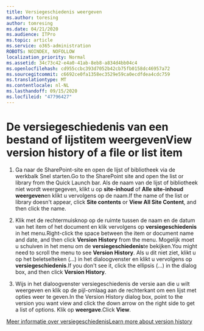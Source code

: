 ```yaml
---
title: Versiegeschiedenis weergeven
ms.author: toresing
author: tomresing
ms.date: 04/21/2020
ms.audience: ITPro
ms.topic: article
ms.service: o365-administration
ROBOTS: NOINDEX, NOFOLLOW
localization_priority: Normal
ms.assetid: 34c73c42-e4a0-41ab-8eb8-a834d4bb04c4
ms.openlocfilehash: cd955ccbc393d7052b42cb75fb0158dc46957a72
ms.sourcegitcommit: c6692ce0fa1358ec3529e59ca0ecdfdea4cdc759
ms.translationtype: MT
ms.contentlocale: nl-NL
ms.lasthandoff: 09/15/2020
ms.locfileid: "47796427"
---
```

# <a name="view-version-history-of-a-file-or-list-item"></a><span data-ttu-id="ee41b-102">De versiegeschiedenis van een bestand of lijstitem weergeven</span><span class="sxs-lookup"><span data-stu-id="ee41b-102">View version history of a file or list item</span></span>

1. <span data-ttu-id="ee41b-103">Ga naar de SharePoint-site en open de lijst of bibliotheek via de werkbalk Snel starten.</span><span class="sxs-lookup"><span data-stu-id="ee41b-103">Go to the SharePoint site and open the list or library from the Quick Launch bar.</span></span> <span data-ttu-id="ee41b-104">Als de naam van de lijst of bibliotheek niet wordt weergegeven, klikt u op **site-inhoud** of **Alle site-inhoud weergeven**en klikt u vervolgens op de naam.</span><span class="sxs-lookup"><span data-stu-id="ee41b-104">If the name of the list or library doesn't appear, click **Site contents** or **View All Site Content**, and then click the name.</span></span>
    
2. <span data-ttu-id="ee41b-105">Klik met de rechtermuisknop op de ruimte tussen de naam en de datum van het item of het document en klik vervolgens op **versiegeschiedenis** in het menu.</span><span class="sxs-lookup"><span data-stu-id="ee41b-105">Right-click the space between the item or document name and date, and then click **Version History** from the menu.</span></span> <span data-ttu-id="ee41b-106">Mogelijk moet u schuiven in het menu om de **versiegeschiedenis**te bekijken.</span><span class="sxs-lookup"><span data-stu-id="ee41b-106">You might need to scroll the menu to see **Version History**.</span></span> <span data-ttu-id="ee41b-107">Als u dit niet ziet, klikt u op het beletselteken (...) in het dialoogvenster en klikt u vervolgens op **versiegeschiedenis**.</span><span class="sxs-lookup"><span data-stu-id="ee41b-107">If you don't see it, click the ellipsis (...) in the dialog box, and then click **Version History**.</span></span>
    
3. <span data-ttu-id="ee41b-108">Wijs in het dialoogvenster versiegeschiedenis de versie aan die u wilt weergeven en klik op de pijl-omlaag aan de rechterkant om een lijst met opties weer te geven.</span><span class="sxs-lookup"><span data-stu-id="ee41b-108">In the Version History dialog box, point to the version you want view and click the down arrow on the right side to get a list of options.</span></span> <span data-ttu-id="ee41b-109">Klik op **weergave**.</span><span class="sxs-lookup"><span data-stu-id="ee41b-109">Click **View**.</span></span>
    
[<span data-ttu-id="ee41b-110">Meer informatie over versiegeschiedenis</span><span class="sxs-lookup"><span data-stu-id="ee41b-110">Learn more about version history</span></span>](https://go.microsoft.com/fwlink/?linkid=875709)
  

